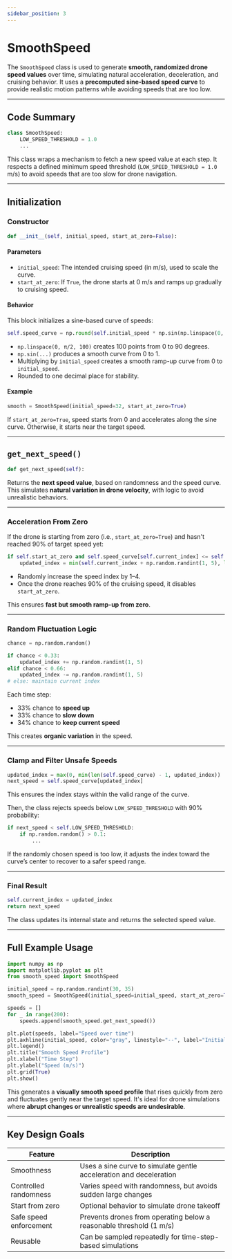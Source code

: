 ```yaml
---
sidebar_position: 3
---
```


# SmoothSpeed

The `SmoothSpeed` class is used to generate **smooth, randomized drone speed values** over time, simulating natural acceleration, deceleration, and cruising behavior. It uses a **precomputed sine-based speed curve** to provide realistic motion patterns while avoiding speeds that are too low.

---

## Code Summary

```python
class SmoothSpeed:
    LOW_SPEED_THRESHOLD = 1.0
    ...
```

This class wraps a mechanism to fetch a new speed value at each step. It respects a defined minimum speed threshold (`LOW_SPEED_THRESHOLD = 1.0` m/s) to avoid speeds that are too slow for drone navigation.

---

## Initialization

### Constructor

```python
def __init__(self, initial_speed, start_at_zero=False):
```

#### Parameters

- `initial_speed`: The intended cruising speed (in m/s), used to scale the curve.
- `start_at_zero`: If `True`, the drone starts at 0 m/s and ramps up gradually to cruising speed.

#### Behavior

This block initializes a sine-based curve of speeds:

```python
self.speed_curve = np.round(self.initial_speed * np.sin(np.linspace(0, np.pi/2, 100)), 1)
```

- `np.linspace(0, π/2, 100)` creates 100 points from 0 to 90 degrees.
- `np.sin(...)` produces a smooth curve from 0 to 1.
- Multiplying by `initial_speed` creates a smooth ramp-up curve from 0 to `initial_speed`.
- Rounded to one decimal place for stability.

#### Example

```python
smooth = SmoothSpeed(initial_speed=32, start_at_zero=True)
```

If `start_at_zero=True`, speed starts from 0 and accelerates along the sine curve. Otherwise, it starts near the target speed.

---

## `get_next_speed()`

```python
def get_next_speed(self):
```

Returns the **next speed value**, based on randomness and the speed curve. This simulates **natural variation in drone velocity**, with logic to avoid unrealistic behaviors.

---

### Acceleration From Zero

If the drone is starting from zero (i.e., `start_at_zero=True`) and hasn't reached 90% of target speed yet:

```python
if self.start_at_zero and self.speed_curve[self.current_index] <= self.initial_speed * 0.9:
    updated_index = min(self.current_index + np.random.randint(1, 5), len(self.speed_curve) - 1)
```

- Randomly increase the speed index by 1–4.
- Once the drone reaches 90% of the cruising speed, it disables `start_at_zero`.

This ensures **fast but smooth ramp-up from zero**.

---

### Random Fluctuation Logic

```python
chance = np.random.random()

if chance < 0.33:
    updated_index += np.random.randint(1, 5)
elif chance < 0.66:
    updated_index -= np.random.randint(1, 5)
# else: maintain current index
```

Each time step:

- 33% chance to **speed up**
- 33% chance to **slow down**
- 34% chance to **keep current speed**

This creates **organic variation** in the speed.

---

### Clamp and Filter Unsafe Speeds

```python
updated_index = max(0, min(len(self.speed_curve) - 1, updated_index))
next_speed = self.speed_curve[updated_index]
```

This ensures the index stays within the valid range of the curve.

Then, the class rejects speeds below `LOW_SPEED_THRESHOLD` with 90% probability:

```python
if next_speed < self.LOW_SPEED_THRESHOLD:
    if np.random.random() > 0.1:
        ...
```

If the randomly chosen speed is too low, it adjusts the index toward the curve’s center to recover to a safer speed range.

---

### Final Result

```python
self.current_index = updated_index
return next_speed
```

The class updates its internal state and returns the selected speed value.

---

## Full Example Usage

```python
import numpy as np
import matplotlib.pyplot as plt
from smooth_speed import SmoothSpeed

initial_speed = np.random.randint(30, 35)
smooth_speed = SmoothSpeed(initial_speed=initial_speed, start_at_zero=True)

speeds = []
for _ in range(200):
    speeds.append(smooth_speed.get_next_speed())

plt.plot(speeds, label="Speed over time")
plt.axhline(initial_speed, color="gray", linestyle="--", label="Initial speed")
plt.legend()
plt.title("Smooth Speed Profile")
plt.xlabel("Time Step")
plt.ylabel("Speed (m/s)")
plt.grid(True)
plt.show()
```

This generates a **visually smooth speed profile** that rises quickly from zero and fluctuates gently near the target speed. It's ideal for drone simulations where **abrupt changes or unrealistic speeds are undesirable**.

---

## Key Design Goals

| Feature                | Description                                                         |
| ---------------------- | ------------------------------------------------------------------- |
| Smoothness             | Uses a sine curve to simulate gentle acceleration and deceleration  |
| Controlled randomness  | Varies speed with randomness, but avoids sudden large changes       |
| Start from zero        | Optional behavior to simulate drone takeoff                         |
| Safe speed enforcement | Prevents drones from operating below a reasonable threshold (1 m/s) |
| Reusable               | Can be sampled repeatedly for time-step-based simulations           |
